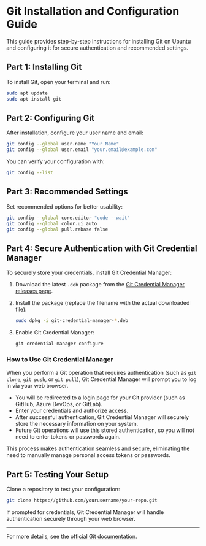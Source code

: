 # Git Installation and Configuration Guide

This guide provides step-by-step instructions for installing Git on Ubuntu and configuring it for secure authentication and recommended settings.

## Part 1: Installing Git

To install Git, open your terminal and run:

```bash
sudo apt update
sudo apt install git
```

## Part 2: Configuring Git

After installation, configure your user name and email:

```bash
git config --global user.name "Your Name"
git config --global user.email "your.email@example.com"
```

You can verify your configuration with:

```bash
git config --list
```

## Part 3: Recommended Settings

Set recommended options for better usability:

```bash
git config --global core.editor "code --wait"
git config --global color.ui auto
git config --global pull.rebase false
```

## Part 4: Secure Authentication with Git Credential Manager

To securely store your credentials, install Git Credential Manager:

1. Download the latest `.deb` package from the [Git Credential Manager releases page](https://github.com/GitCredentialManager/git-credential-manager/releases).

2. Install the package (replace the filename with the actual downloaded file):

   ```bash
   sudo dpkg -i git-credential-manager-*.deb
   ```

3. Enable Git Credential Manager:

   ```bash
   git-credential-manager configure
   ```

### How to Use Git Credential Manager

When you perform a Git operation that requires authentication (such as `git clone`, `git push`, or `git pull`), Git Credential Manager will prompt you to log in via your web browser. 

- You will be redirected to a login page for your Git provider (such as GitHub, Azure DevOps, or GitLab).
- Enter your credentials and authorize access.
- After successful authentication, Git Credential Manager will securely store the necessary information on your system.
- Future Git operations will use this stored authentication, so you will not need to enter tokens or passwords again.

This process makes authentication seamless and secure, eliminating the need to manually manage personal access tokens or passwords.

## Part 5: Testing Your Setup

Clone a repository to test your configuration:

```bash
git clone https://github.com/yourusername/your-repo.git
```

If prompted for credentials, Git Credential Manager will handle authentication securely through your web browser.

---

For more details, see the [official Git documentation](https://git-scm.com/doc).